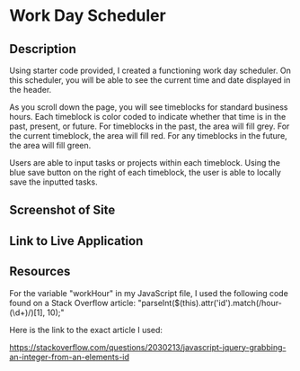 # Work Day Scheduler

## Description

Using starter code provided, I created a functioning work day scheduler. On this scheduler, you will be able to see the current time and date displayed in the header. 

As you scroll down the page, you will see timeblocks for standard business hours. Each timeblock is color coded to indicate whether that time is in the past, present, or future. For timeblocks in the past, the area will fill grey. For the current timeblock, the area will fill red. For any timeblocks in the future, the area will fill green. 

Users are able to input tasks or projects within each timeblock. Using the blue save button on the right of each timeblock, the user is able to locally save the inputted tasks.

## Screenshot of Site

## Link to Live Application

## Resources 

For the variable "workHour" in my JavaScript file, I used the following code found on a Stack Overflow article:
"parseInt($(this).attr('id').match(/hour-(\d+)/)[1], 10);"

Here is the link to the exact article I used:

https://stackoverflow.com/questions/2030213/javascript-jquery-grabbing-an-integer-from-an-elements-id